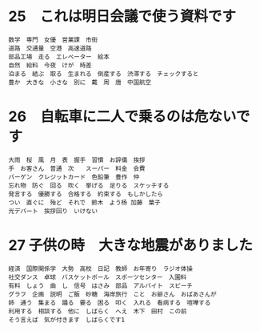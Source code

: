 # 25　これは明日会議で使う資料です

    数学　専門　女優　営業課　市街
    道路　交通量　空港　高速道路　
    部品工場　走る　エレベーター　絵本
    自然　給料　今夜　けが　時差
    泊まる　結ぶ　取る　生まれる　倒産する　渋滞する　チェックすると　
    豊か　大きな　小さな　別に　戴　周　唐　中国航空
# 26　自転車に二人で乗るのは危ないです

    大雨　桜　風　月　表　握手　習慣　お辞儀　挨拶
    手　お客さん　普通　次　　スーパー　料金　会費
    バーゲン　クレジットカード　色鉛筆　豊作　仲
    忘れ物　防ぐ　回る　吹く　挙げる　足りる　スケッチする
    発言する　優勝する　合格する　約束する　もしかしたら
    つい　直ぐに　殆ど　それで　鈴木　よう杨 加藤　葉子
    光デパート　挨拶回り　いけない
# 27 子供の時　大きな地震がありました

    経済　国際関係学　大勢　高校　日記　教師　お年寄り　ラジオ体操
    社交ダンス　卓球　バスケットボール　スポーツセンター　入園料
    有料　しょう　曲　し　信号　はさみ　部品　アルバイト　スピーチ
    グラフ　企画　説明　ご飯　砂糖　海岸旅行　こと　お爺さん　おばあさんが
    姉　通う　集まる　踊る　要る　困る　叩く　入れる　看病する　喧嘩する
    利用する　相談する　他に　しばらく　へえ　木下　田村　この前
    そう言えば　気が付きます　しばらくです1